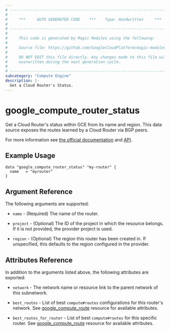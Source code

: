 ```yaml
---
# ----------------------------------------------------------------------------
#
#     ***     AUTO GENERATED CODE    ***    Type: Handwritten     ***
#
# ----------------------------------------------------------------------------
#
#     This code is generated by Magic Modules using the following:
#
#     Source file: https://github.com/GoogleCloudPlatform/magic-modules/tree/main/mmv1/third_party/terraform/website/docs/d/compute_router_status.html.markdown
#
#     DO NOT EDIT this file directly. Any changes made to this file will be
#     overwritten during the next generation cycle.
#
# ----------------------------------------------------------------------------
subcategory: "Compute Engine"
description: |-
  Get a Cloud Router's Status.
---
```


# google_compute_router_status

Get a Cloud Router's status within GCE from its name and region. This data source exposes the
routes learned by a Cloud Router via BGP peers.

For more information see [the official documentation](https://cloud.google.com/network-connectivity/docs/router/how-to/viewing-router-details)
and
[API](https://cloud.google.com/compute/docs/reference/rest/v1/routers/getRouterStatus).

## Example Usage

```hcl
data "google_compute_router_status" "my-router" {
  name   = "myrouter"
}
```

## Argument Reference

The following arguments are supported:

* `name` - (Required) The name of the router.

* `project` - (Optional) The ID of the project in which the resource
    belongs. If it is not provided, the provider project is used.

* `region` - (Optional) The region this router has been created in. If
    unspecified, this defaults to the region configured in the provider.


## Attributes Reference

In addition to the arguments listed above, the following attributes are exported:

* `network` - The network name or resource link to the parent
    network of this subnetwork.

* `best_routes` - List of best `compute#routes` configurations for this router's network. See [google_compute_route](https://registry.terraform.io/providers/hashicorp/google/latest/docs/resources/compute_route) resource for available attributes.

* `best_routes_for_router` - List of best `compute#routes` for this specific router. See [google_compute_route](https://registry.terraform.io/providers/hashicorp/google/latest/docs/resources/compute_route) resource for available attributes.
